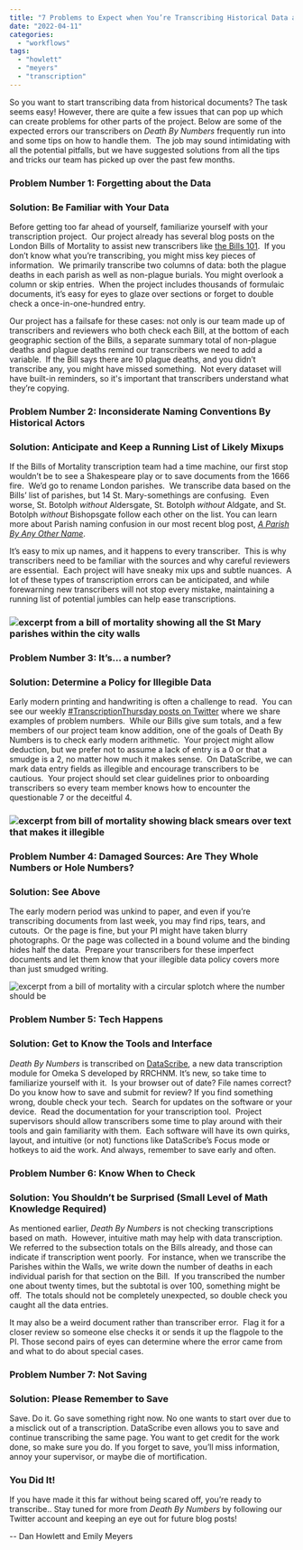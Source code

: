 ```yaml
---
title: "7 Problems to Expect when You’re Transcribing Historical Data and How to Avoid Them"
date: "2022-04-11"
categories: 
  - "workflows"
tags: 
  - "howlett"
  - "meyers"
  - "transcription"
---
```


So you want to start transcribing data from historical documents? The task seems easy! However, there are quite a few issues that can pop up which can create problems for other parts of the project. Below are some of the expected errors our transcribers on _Death By Numbers_ frequently run into and some tips on how to handle them.  The job may sound intimidating with all the potential pitfalls, but we have suggested solutions from all the tips and tricks our team has picked up over the past few months.

### **Problem Number 1: Forgetting about the Data**

### **Solution: Be Familiar with Your Data**

Before getting too far ahead of yourself, familiarize yourself with your transcription project.  Our project already has several blog posts on the London Bills of Mortality to assist new transcribers like [the Bills 101](https://deathbynumbers.org/2022/01/31/the-london-bills-of-mortality/).  If you don’t know what you’re transcribing, you might miss key pieces of information.  We primarily transcribe two columns of data: both the plague deaths in each parish as well as non-plague burials. You might overlook a column or skip entries.  When the project includes thousands of formulaic documents, it’s easy for eyes to glaze over sections or forget to double check a once-in-one-hundred entry.  

Our project has a failsafe for these cases: not only is our team made up of transcribers and reviewers who both check each Bill, at the bottom of each geographic section of the Bills, a separate summary total of non-plague deaths and plague deaths remind our transcribers we need to add a variable.  If the Bill says there are 10 plague deaths, and you didn’t transcribe any, you might have missed something.  Not every dataset will have built-in reminders, so it's important that transcribers understand what they’re copying.  

### **Problem Number 2: Inconsiderate Naming Conventions By Historical Actors**

### **Solution: Anticipate and Keep a Running List of Likely Mixups**

If the Bills of Mortality transcription team had a time machine, our first stop wouldn’t be to see a Shakespeare play or to save documents from the 1666 fire.  We’d go to rename London parishes.  We transcribe data based on the Bills’ list of parishes, but 14 St. Mary-somethings are confusing.  Even worse, St. Botolph _without_ Aldersgate, St. Botolph _without_ Aldgate, and St. Botolph _without_ Bishopsgate follow each other on the list. You can learn more about Parish naming confusion in our most recent blog post, [_A Parish By Any Other Name_](https://deathbynumbers.org/2022/03/28/a-parish-by-any-other-name/).

It’s easy to mix up names, and it happens to every transcriber.  This is why transcribers need to be familiar with the sources and why careful reviewers are essential.  Each project will have sneaky mix ups and subtle nuances.  A lot of these types of transcription errors can be anticipated, and while forewarning new transcribers will not stop every mistake, maintaining a running list of potential jumbles can help ease transcriptions.

### ![excerpt from a bill of mortality showing all the St Mary parishes within the city walls](images/image2.jpg)

### **Problem Number 3: It’s… a number?**

### **Solution: Determine a Policy for Illegible Data**

Early modern printing and handwriting is often a challenge to read.  You can see our weekly [#TranscriptionThursday posts on Twitter](https://mobile.twitter.com/PlagueBills) where we share examples of problem numbers.  While our Bills give sum totals, and a few members of our project team know addition, one of the goals of Death By Numbers is to check early modern arithmetic.  Your project might allow deduction, but we prefer not to assume a lack of entry is a 0 or that a smudge is a 2, no matter how much it makes sense.  On DataScribe, we can mark data entry fields as illegible and encourage transcribers to be cautious.  Your project should set clear guidelines prior to onboarding transcribers so every team member knows how to encounter the questionable 7 or the deceitful 4.

### ![excerpt from bill of mortality showing black smears over text that makes it illegible](images/image1-300x99.png)

### **Problem Number 4: Damaged Sources: Are They Whole Numbers or Hole Numbers?**

### **Solution: See Above**

The early modern period was unkind to paper, and even if you’re transcribing documents from last week, you may find rips, tears, and cutouts.  Or the page is fine, but your PI might have taken blurry photographs. Or the page was collected in a bound volume and the binding hides half the data.  Prepare your transcribers for these imperfect documents and let them know that your illegible data policy covers more than just smudged writing.

![excerpt from a bill of mortality with a circular splotch where the number should be](images/image3-300x157.jpg)

### **Problem Number 5: Tech Happens**

### **Solution: Get to Know the Tools and Interface**

_Death By Numbers_ is transcribed on [DataScribe](https://datascribe.tech/), a new data transcription module for Omeka S developed by RRCHNM. It’s new, so take time to familiarize yourself with it.  Is your browser out of date? File names correct?  Do you know how to save and submit for review? If you find something wrong, double check your tech.  Search for updates on the software or your device.  Read the documentation for your transcription tool.  Project supervisors should allow transcribers some time to play around with their tools and gain familiarity with them.  Each software will have its own quirks, layout, and intuitive (or not) functions like DataScribe’s Focus mode or hotkeys to aid the work. And always, remember to save early and often. 

### **Problem Number 6: Know When to Check**

### **Solution: You Shouldn’t be Surprised (Small Level of Math Knowledge Required)**

As mentioned earlier, _Death By Numbers_ is not checking transcriptions based on math.  However, intuitive math may help with data transcription.  We referred to the subsection totals on the Bills already, and those can indicate if transcription went poorly.  For instance, when we transcribe the Parishes within the Walls, we write down the number of deaths in each individual parish for that section on the Bill.  If you transcribed the number one about twenty times, but the subtotal is over 100, something might be off.  The totals should not be completely unexpected, so double check you caught all the data entries.  

It may also be a weird document rather than transcriber error.  Flag it for a closer review so someone else checks it or sends it up the flagpole to the PI. Those second pairs of eyes can determine where the error came from and what to do about special cases.

### **Problem Number 7: Not Saving**

### **Solution: Please Remember to Save**

Save. Do it. Go save something right now. No one wants to start over due to a misclick out of a transcription. DataScribe even allows you to save and continue transcribing the same page. You want to get credit for the work done, so make sure you do. If you forget to save, you’ll miss information, annoy your supervisor, or maybe die of mortification.

### **You Did It!**

If you have made it this far without being scared off, you’re ready to transcribe.. Stay tuned for more from _Death By Numbers_ by following our Twitter account and keeping an eye out for future blog posts!

\-- Dan Howlett and Emily Meyers
